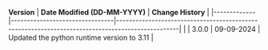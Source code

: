  **Version** | **Date Modified (DD-MM-YYYY)** | **Change History**                                                                              |
|-------------|--------------------------------|-------------------------------------------------------------------------------------------------|                           |
| 3.0.0       | 09-09-2024                     | Updated the python runtime version to 3.11                                   |
 
